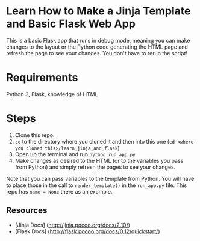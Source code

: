 # Learn How to Make a Jinja Template and Basic Flask Web App
This is a basic Flask app that runs in debug mode, meaning you can make changes to the layout or the Python code generating the HTML page and refresh the page to see your changes. You don't have to rerun the script!

# Requirements
Python 3, Flask, knowledge of HTML

# Steps
1. Clone this repo.
2. `cd` to the directory where you cloned it and then into this one (`cd <where you cloned this>/learn_jinja_and_flask`)
3. Open up the terminal and run `python run_app.py`
4. Make changes as desired to the HTML (or to the variables you pass from Python) and simply refresh the pages to see your changes.

Note that you can pass variables to the template from Python. You will have to place those in the call to `render_template()` in the `run_app.py` file. This repo has `name = None` there as an example.

## Resources
* [Jinja Docs] (http://jinja.pocoo.org/docs/2.10/)
* [Flask Docs] (http://flask.pocoo.org/docs/0.12/quickstart/)
